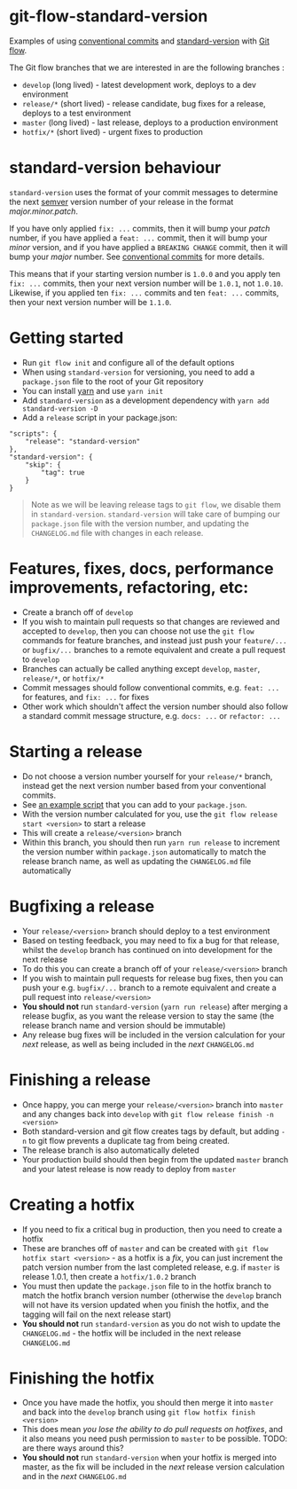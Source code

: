 # git-flow-standard-version

Examples of using [conventional commits](https://conventionalcommits.org/) and [standard-version](https://github.com/conventional-changelog/standard-version) with [Git flow](http://nvie.com/posts/a-successful-git-branching-model/).

The Git flow branches that we are interested in are the following branches :

* `develop` (long lived) - latest development work, deploys to a dev environment
* `release/*` (short lived) - release candidate, bug fixes for a release, deploys to a test environment
* `master` (long lived) - last release, deploys to a production environment
* `hotfix/*` (short lived) - urgent fixes to production

# standard-version behaviour

`standard-version` uses the format of your commit messages to determine the next [semver](http://semver.org/) version number of your release in the format *major.minor.patch*.

If you have only applied `fix: ...` commits, then it will bump your *patch* number, if you have applied a `feat: ...` commit, then it will bump your *minor* version, and if you have applied a `BREAKING CHANGE` commit, then it will bump your *major* number. See [conventional commits](https://conventionalcommits.org/) for more details.

This means that if your starting version number is `1.0.0` and you apply ten `fix: ...` commits, then your next version number will be `1.0.1`, not `1.0.10`. Likewise, if you applied ten `fix: ...` commits and ten `feat: ...` commits, then your next version number will be `1.1.0`.

# Getting started

* Run `git flow init` and configure all of the default options
* When using `standard-version` for versioning, you need to add a `package.json` file to the root of your Git repository
* You can install [yarn](https://yarnpkg.com/en/) and use `yarn init`
* Add `standard-version` as a development dependency with `yarn add standard-version -D`
* Add a `release` script in your package.json:

```
"scripts": {
	"release": "standard-version"
},
"standard-version": {
	"skip": {
		"tag": true
	}
}
```

> Note as we will be leaving release tags to `git flow`, we disable them in `standard-version`. `standard-version` will take care of bumping our `package.json` file with the version number, and updating the `CHANGELOG.md` file with changes in each release.

# Features, fixes, docs, performance improvements, refactoring, etc:

* Create a branch off of `develop`
* If you wish to maintain pull requests so that changes are reviewed and accepted to `develop`, then you can choose not use the `git flow` commands for feature branches, and instead just push your `feature/...` or `bugfix/...` branches to a remote equivalent and create a pull request to `develop`
* Branches can actually be called anything except `develop`, `master`, `release/*`, or `hotfix/*`
* Commit messages should follow conventional commits, e.g. `feat: ...` for features, and `fix: ...` for fixes
* Other work which shouldn't affect the version number should also follow a standard commit message structure, e.g. `docs: ...` or `refactor: ...`

# Starting a release

* Do not choose a version number yourself for your `release/*` branch, instead get the next version number based from your conventional commits.
* See [an example script](https://github.com/devdigital/git-flow-standard-version/blob/master/get-next-version.js) that you can add to your `package.json`.
* With the version number calculated for you, use the `git flow release start <version>` to start a release
* This will create a `release/<version>` branch
* Within this branch, you should then run `yarn run release` to increment the version number within `package.json` automatically to match the release branch name, as well as updating the `CHANGELOG.md` file automatically

# Bugfixing a release

* Your `release/<version>` branch should deploy to a test environment
* Based on testing feedback, you may need to fix a bug for that release, whilst the `develop` branch has continued on into development for the next release
* To do this you can create a branch off of your `release/<version>` branch
* If you wish to maintain pull requests for release bug fixes, then you can push your e.g. `bugfix/...` branch to a remote equivalent and create a pull request into `release/<version>`
* **You should not** run `standard-version` (`yarn run release`) after merging a release bugfix, as you want the release version to stay the same (the release branch name and version should be immutable)
* Any release bug fixes will be included in the version calculation for your *next* release, as well as being included in the *next* `CHANGELOG.md`

# Finishing a release

* Once happy, you can merge your `release/<version>` branch into `master` and any changes back into `develop` with `git flow release finish -n <version>`
* Both standard-version and git flow creates tags by default, but adding `-n` to git flow prevents a duplicate tag from being created.
* The release branch is also automatically deleted
* Your production build should then begin from the updated `master` branch and your latest release is now ready to deploy from `master`

# Creating a hotfix

* If you need to fix a critical bug in production, then you need to create a hotfix
* These are branches off of `master` and can be created with `git flow hotfix start <version>` - as a hotfix is a *fix*, you can just increment the patch version number from the last completed release, e.g. if `master` is release 1.0.1, then create a `hotfix/1.0.2` branch
* You must then update the `package.json` file to in the hotfix branch to match the hotfix branch version number (otherwise the `develop` branch will not have its version updated when you finish the hotfix, and the tagging will fail on the next release start)
* **You should not** run `standard-version` as you do not wish to update the `CHANGELOG.md` - the hotfix will be included in the next release `CHANGELOG.md`

# Finishing the hotfix

* Once you have made the hotfix, you should then merge it into `master` and back into the `develop` branch using `git flow hotfix finish <version>`
* This does mean *you lose the ability to do pull requests on hotfixes*, and it also means you need push permission to `master` to be possible. TODO: are there ways around this?
* **You should not** run `standard-version` when your hotfix is merged into master, as the fix will be included in the *next* release version calculation and in the *next* `CHANGELOG.md`
